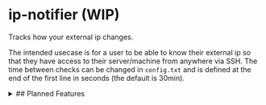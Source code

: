 # ip-notifier (WIP)
Tracks how your external ip changes.

The intended usecase is for a user to be able to know their external ip so that they have access to their server/machine from anywhere via SSH.
The time between checks can be changed in `config.txt` and is defined at the end of the first line in seconds (the default is 30min).

<details><summary> ## Planned Features </summary>
  
```
Sending ip log to a website with password protection
Clientside script to recieve the ip log from password protected website
```

</details>
